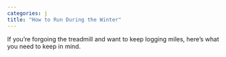 ```yaml
---
categories: j
title: "How to Run During the Winter"
---
```

If you’re forgoing the treadmill and want to keep logging miles, here’s what you need to keep in mind.